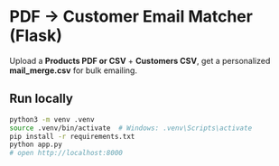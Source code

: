 # PDF → Customer Email Matcher (Flask)

Upload a **Products PDF or CSV** + **Customers CSV**, get a personalized **mail_merge.csv** for bulk emailing.

## Run locally
```bash
python3 -m venv .venv
source .venv/bin/activate  # Windows: .venv\Scripts\activate
pip install -r requirements.txt
python app.py
# open http://localhost:8000
